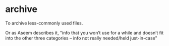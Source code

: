# archive

To archive less-commonly used files.

Or as Aseem describes it, "info that you won’t use for a while and doesn’t fit into the other three categories – info not really needed/held just-in-case"

